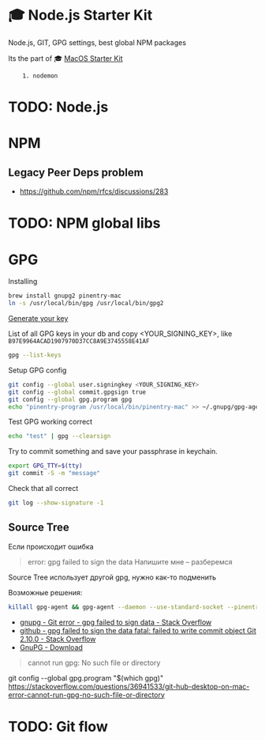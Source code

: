 # 🎓 Node.js Starter Kit
Node.js, GIT, GPG settings, best global NPM packages

Its the part of 🎓 [MacOS Starter Kit](https://github.com/isuvorov/notes)

		1. nodemon


# TODO: Node.js


# NPM


## Legacy Peer Deps problem
- https://github.com/npm/rfcs/discussions/283
# TODO: NPM global libs

# GPG

Installing 
```bash
brew install gnupg2 pinentry-mac
ln -s /usr/local/bin/gpg /usr/local/bin/gpg2
```

[Generate your key](https://docs.github.com/en/authentication/managing-commit-signature-verification/generating-a-new-gpg-key)

List of all GPG keys in your db and copy <YOUR_SIGNING_KEY>, like `B97E9964ACAD1907970D37CC8A9E3745558E41AF`
```bash
gpg --list-keys
```

Setup GPG config
```bash
git config --global user.signingkey <YOUR_SIGNING_KEY>
git config --global commit.gpgsign true
git config --global gpg.program gpg
echo "pinentry-program /usr/local/bin/pinentry-mac" >> ~/.gnupg/gpg-agent.conf
```

Test GPG working correct
```bash
echo "test" | gpg --clearsign  
```

Try to commit something and save your passphrase in keychain.
```bash
export GPG_TTY=$(tty) 
git commit -S -m "message"
```

Check that all correct
```bash
git log --show-signature -1
```


## Source Tree

Если происходит ошибка
> error: gpg failed to sign the data
Напишите мне – разберемся

Source Tree использует другой gpg, нужно как-то подменить


Возможные решения:

```bash
killall gpg-agent && gpg-agent --daemon --use-standard-socket --pinentry-program /usr/local/bin/pinentry
```

- [gnupg - Git error - gpg failed to sign data - Stack Overflow](https://stackoverflow.com/questions/41052538/git-error-gpg-failed-to-sign-data)
- [github - gpg failed to sign the data fatal: failed to write commit object Git 2.10.0 - Stack Overflow](https://stackoverflow.com/questions/39494631/gpg-failed-to-sign-the-data-fatal-failed-to-write-commit-object-git-2-10-0)
- [GnuPG - Download](https://gnupg.org/download/index.html)


> cannot run gpg: No such file or directory


git config --global gpg.program "$(which gpg)"
https://stackoverflow.com/questions/36941533/git-hub-desktop-on-mac-error-cannot-run-gpg-no-such-file-or-directory


# TODO: Git flow

